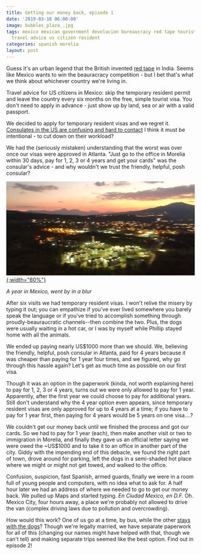 ```yaml
---
title: Getting our money back, episode 1
date: '2019-03-18 06:00:00'
image: bubbles_plaza_.jpg
tags: mexico mexican government devolucion bureaucracy red tape tourist visa border
  travel advice us citizen resident
categories: spanish morelia
layout: post
---
```


Guess it's an urban legend that the British invented [red tape](https://en.wikipedia.org/wiki/Red_tape) in India. Seems like Mexico wants to win the beauracracy competition - but I bet that's what we think about whichever country we're living in.

Travel advice for US citizens in Mexico: skip the temporary resident permit and leave the country every six months on the free, simple tourist visa. You don't need to apply in advance - just show up by land, sea or air with a valid passport.

We decided to apply for temporary resident visas and we regret it. [Consulates in the US are confusing and hard to contact](http://www.annalisagross.com/home/temporary-resident-visas) I think it must be intentional - to cut down on their workload?

We had the (seriously mistaken) understanding that the worst was over once our visas were approved in Atlanta. "Just go to the office in Morelia within 30 days, pay for 1, 2, 3 or 4 years and get your cards" was the consular's advice - and why wouldn't we trust the friendly, helpful, posh consular?


[![](/images/drone-sunset-unam_.jpg){:width="60%"}](/images/drone-sunset-unam.jpg)

*A year in Mexico, went by in a blur*

After six visits we had temporary resident visas. I won't relive the misery by typing it out; you can empathize if you've ever lived somewhere you barely speak the language or if you've tried to accomplish something through proudly-beauraucratic channels--then combine the two. Plus, the dogs were usually waiting in a hot car, or I was by myself while Phillip stayed home with all the animals.

We ended up paying nearly US$1000 more than we should. We, believing the friendly, helpful, posh consular in Atlanta, paid for 4 years because it was cheaper than paying for 1 year four times, and we figured, why go through this hassle again? Let's get as much time as possible on our first visa.

Though it was an option in the paperwork (kinda, not worth explaining here) to pay for 1, 2, 3 or 4 years, turns out we were only allowed to pay for 1 year. Apparently, after the first year we could choose to pay for additional years. Still don't understand why the 4 year option even appears, since temporary resident visas are only approved for up to 4 years at a time; if you have to pay for 1 year first, then paying for 4 years would be 5 years on one visa....?

We couldn't get our money back until we finished the process and got our cards. So we had to pay for 1 year (each), then make another visit or two to immigration in Morelia, and finally they gave us an official letter saying we were owed the ~US$1000 and to take it to an office in another part of the city. Giddy with the impending end of this debacle, we found the right part of town, drove around for parking, left the dogs in a semi-shaded hot place where we might or might not get towed, and walked to the office.

Confusion, suspicion, fast Spanish, armed guards, finally we were in a room full of young people and computers, with no idea what to ask for. A half hour later we had an address of where we needed to go to get our money back. We pulled up Maps and started typing. *En Ciudad Mexico, en D.F.* Oh. Mexico City, four hours away, a place we're probably not allowed to drive the van (complex driving laws due to pollution and overcrowding).

How would this work? One of us go at a time, by bus, while the other [stays with the dogs](https://reverdecer.annalisagross.com/2019/03/28/vanlife-and-re-wombing/)? Though we're legally married, we have separate paperwork for all of this (changing our names might have helped with that, though we can't tell) and making separate trips seemed like the best option. Find out in episode 2!
